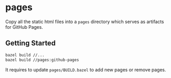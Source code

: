 # pages

Copy all the static html files into a `pages` directory which serves as artifacts for GitHub Pages.

## Getting Started

```bash
bazel build //...
bazel build //pages:github-pages
```

It requires to update `pages/BUILD.bazel` to add new pages or remove pages.
